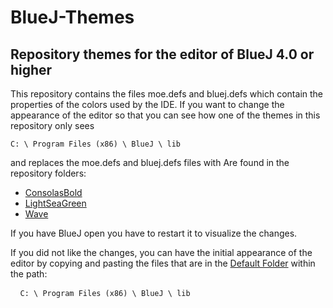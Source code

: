 # BlueJ-Themes
<h2>Repository themes for the editor of BlueJ 4.0 or higher</h2>
This repository contains the files moe.defs and bluej.defs which contain the properties of the colors used by the IDE.
If you want to change the appearance of the editor so that you can see how one of the themes in this repository only sees 
<pre><code>C: \ Program Files (x86) \ BlueJ \ lib</code></pre> and replaces the moe.defs and bluej.defs files with Are found in the repository folders:
<ul>
<li><a href="https://github.com/escribiendo-codigo/BlueJ-Themes/tree/master/ConsolasBold">ConsolasBold</a></li>
<li><a href="https://github.com/escribiendo-codigo/BlueJ-Themes/tree/master/LightSeaGreen">LightSeaGreen</a></li>
<li><a href="https://github.com/escribiendo-codigo/BlueJ-Themes/tree/master/Wave">Wave</a></li>
</ul>
If you have BlueJ open you have to restart it to visualize the changes.

If you did not like the changes, you can have the initial appearance of the editor by copying and pasting the files that are in the <a href="https://github.com/escribiendo-codigo/BlueJ-Themes/tree/master/Default">Default Folder</a> within the path:
<pre> <code> C: \ Program Files (x86) \ BlueJ \ lib </ code></pre>

